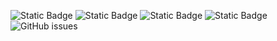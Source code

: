 ![Static Badge](https://img.shields.io/badge/blacklists-60-000000) ![Static Badge](https://img.shields.io/badge/blacklisted-2848615-cc0000) ![Static Badge](https://img.shields.io/badge/whitelisted-2245-00CC00) ![Static Badge](https://img.shields.io/badge/streaming_blacklist-28107-000000) ![GitHub issues](https://img.shields.io/github/issues/fabriziosalmi/blacklists)
